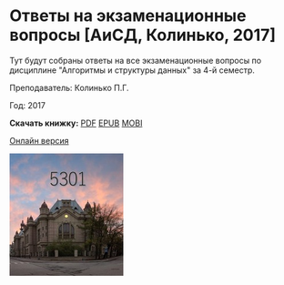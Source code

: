 # Ответы на экзаменационные вопросы [АиСД, Колинько, 2017]

Тут будут собраны ответы на все экзаменационные вопросы по дисциплине "Алгоритмы и структуры данных" за 4-й семестр.

Преподаватель: Колинько П.Г.

Год: 2017



**Скачать книжку:**
[PDF](https://www.gitbook.com/download/pdf/book/fkti5301/exam_tickets-aisd_2017_kolinko)
[EPUB](https://www.gitbook.com/download/epub/book/fkti5301/exam_tickets-aisd_2017_kolinko)
[MOBI](https://www.gitbook.com/download/mobi/book/fkti5301/exam_tickets-aisd_2017_kolinko)

[Онлайн версия](https://fkti5301.gitbooks.io/exam_tickets-aisd_2017_kolinko/content/)

![logo](resources/imgs/logo.jpg)


